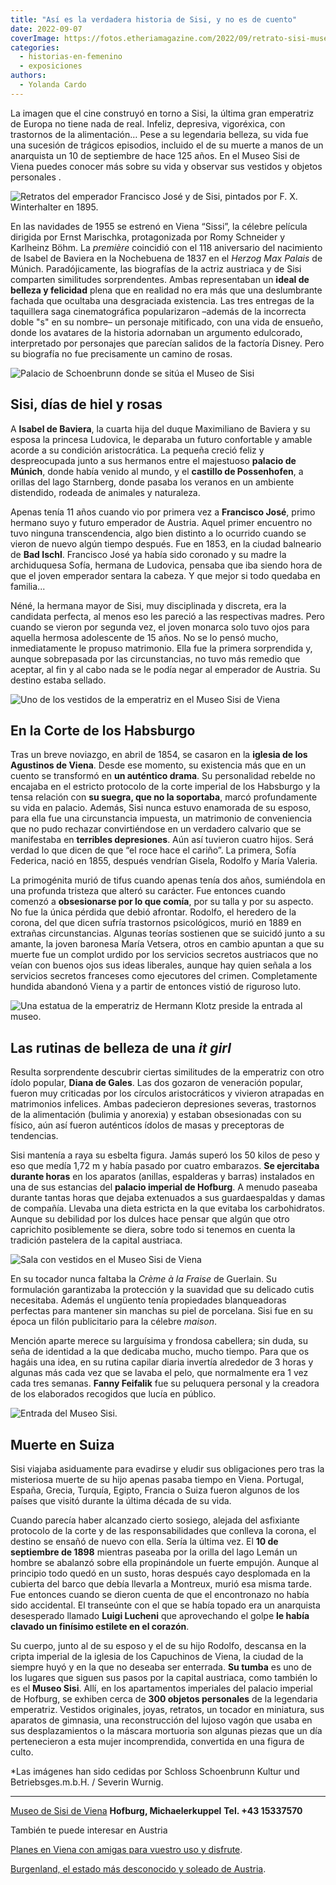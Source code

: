 ```yaml
---
title: "Así es la verdadera historia de Sisi, y no es de cuento"
date: 2022-09-07
coverImage: https://fotos.etheriamagazine.com/2022/09/retrato-sisi-museo-viena.jpg
categories: 
  - historias-en-femenino
  - exposiciones
authors: 
  - Yolanda Cardo
---
```


La imagen que el cine construyó en torno a Sisi, la última gran emperatriz de Europa no 
tiene nada de real. Infeliz, depresiva, vigoréxica, con trastornos de la alimentación… 
Pese a su legendaria belleza, su vida fue una sucesión de trágicos episodios, incluido 
el de su muerte a manos de un anarquista un 10 de septiembre de hace 125 años. En el 
Museo Sisi de Viena puedes conocer más sobre su vida y observar sus vestidos y objetos 
personales . 

![Retratos del emperador Francisco José y de Sisi, pintados por F. X. Winterhalter en 1895.](https://fotos.etheriamagazine.com/2022/09/retrato-sisi-museo-viena.jpg "Retratos del emperador Francisco José y de Sisi, pintados por F. X. Winterhalter en 1895.")

En las navidades de 1955 se estrenó en Viena “Sissi”, la célebre película dirigida por 
Ernst Marischka, protagonizada por Romy Schneider y Karlheinz Böhm. La _première_ 
coincidió con el 118 aniversario del nacimiento de Isabel de Baviera en la Nochebuena de 
1837 en el _Herzog Max Palais_ de Múnich. Paradójicamente, las biografías de la actriz 
austriaca y de Sisi comparten similitudes sorprendentes. Ambas representaban un **ideal 
de belleza y felicidad** plena que en realidad no era más que una deslumbrante fachada 
que ocultaba una desgraciada existencia. Las tres entregas de la taquillera saga 
cinematográfica popularizaron –además de la incorrecta doble "s" en su nombre– un 
personaje mitificado, con una vida de ensueño, donde los avatares de la historia 
adornaban un argumento edulcorado, interpretado por personajes que parecían salidos de 
la factoría Disney. Pero su biografía no fue precisamente un camino de rosas. 

![Palacio de Schoenbrunn donde se sitúa el Museo de Sisi](https://fotos.etheriamagazine.com/2022/09/Museo-sisi-viena.jpg "El Sisi Museum de Viena es una visita imprescindible de la capital austriaca.")

## Sisi, días de hiel y rosas

A **Isabel de Baviera**, la cuarta hija del duque Maximiliano de Baviera y su esposa la 
princesa Ludovica, le deparaba un futuro confortable y amable acorde a su condición 
aristocrática. La pequeña creció feliz y despreocupada junto a sus hermanos entre el 
majestuoso **palacio de Múnich**, donde había venido al mundo, y el **castillo de 
Possenhofen**, a orillas del lago Starnberg, donde pasaba los veranos en un ambiente 
distendido, rodeada de animales y naturaleza. 

Apenas tenía 11 años cuando vio por primera vez a **Francisco José**, primo hermano suyo 
y futuro emperador de Austria. Aquel primer encuentro no tuvo ninguna transcendencia, 
algo bien distinto a lo ocurrido cuando se vieron de nuevo algún tiempo después. Fue en 
1853, en la ciudad balneario de **Bad Ischl**. Francisco José ya había sido coronado y 
su madre la archiduquesa Sofía, hermana de Ludovica, pensaba que iba siendo hora de que 
el joven emperador sentara la cabeza. Y que mejor si todo quedaba en familia... 

Néné, la hermana mayor de Sisi, muy disciplinada y discreta, era la candidata perfecta, 
al menos eso les pareció a las respectivas madres. Pero cuando se vieron por segunda 
vez, el joven monarca solo tuvo ojos para aquella hermosa adolescente de 15 años. No se 
lo pensó mucho, inmediatamente le propuso matrimonio. Ella fue la primera sorprendida y, 
aunque sobrepasada por las circunstancias, no tuvo más remedio que aceptar, al fin y al 
cabo nada se le podía negar al emperador de Austria. Su destino estaba sellado. 

![Uno de los vestidos de la emperatriz en el Museo Sisi de Viena](https://fotos.etheriamagazine.com/2022/09/vestido-sisi-museo-viena.jpg "Una réplica de uno de los vestidos de la emperatriz Sisi.")

## En la Corte de los Habsburgo

Tras un breve noviazgo, en abril de 1854, se casaron en la **iglesia de los Agustinos de 
Viena**. Desde ese momento, su existencia más que en un cuento se transformó en **un 
auténtico drama**. Su personalidad rebelde no encajaba en el estricto protocolo de la 
corte imperial de los Habsburgo y la tensa relación con **su suegra, que no la 
soportaba**, marcó profundamente su vida en palacio. Además, Sisi nunca estuvo enamorada 
de su esposo, para ella fue una circunstancia impuesta, un matrimonio de conveniencia 
que no pudo rechazar convirtiéndose en un verdadero calvario que se manifestaba en 
**terribles depresiones**. Aún así tuvieron cuatro hijos. Será verdad lo que dicen de 
que “el roce hace el cariño”. La primera, Sofía Federica, nació en 1855, después 
vendrían Gisela, Rodolfo y María Valeria. 

La primogénita murió de tifus cuando apenas tenía dos años, sumiéndola en una profunda 
tristeza que alteró su carácter. Fue entonces cuando comenzó a **obsesionarse por lo que 
comía**, por su talla y por su aspecto. No fue la única pérdida que debió afrontar. 
Rodolfo, el heredero de la corona, del que dicen sufría trastornos psicológicos, murió 
en 1889 en extrañas circunstancias. Algunas teorías sostienen que se suicidó junto a su 
amante, la joven baronesa María Vetsera, otros en cambio apuntan a que su muerte fue un 
complot urdido por los servicios secretos austriacos que no veían con buenos ojos sus 
ideas liberales, aunque hay quien señala a los servicios secretos franceses como 
ejecutores del crimen. Completamente hundida abandonó Viena y a partir de entonces 
vistió de riguroso luto. 

![Una estatua de la emperatriz de Hermann Klotz preside la entrada al museo.](https://fotos.etheriamagazine.com/2022/09/escultura-sisi-museo-viena.jpg "Una estatua de la emperatriz Sisi, de Hermann Klotz, preside la entrada al museo.")

## Las rutinas de belleza de una _it girl_

Resulta sorprendente descubrir ciertas similitudes de la emperatriz con otro ídolo 
popular, **Diana de Gales**. Las dos gozaron de veneración popular, fueron muy 
criticadas por los círculos aristocráticos y vivieron atrapadas en matrimonios 
infelices. Ambas padecieron depresiones severas, trastornos de la alimentación (bulimia 
y anorexia) y estaban obsesionadas con su físico, aún así fueron auténticos ídolos de 
masas y preceptoras de tendencias. 

Sisi mantenía a raya su esbelta figura. Jamás superó los 50 kilos de peso y eso que 
medía 1,72 m y había pasado por cuatro embarazos. **Se ejercitaba durante horas** en los 
aparatos (anillas, espalderas y barras) instalados en una de sus estancias del **palacio 
imperial de Hofburg**. A menudo paseaba durante tantas horas que dejaba extenuados a sus 
guardaespaldas y damas de compañía. Llevaba una dieta estricta en la que evitaba los 
carbohidratos. Aunque su debilidad por los dulces hace pensar que algún que otro 
caprichito posiblemente se diera, sobre todo si tenemos en cuenta la tradición pastelera 
de la capital austriaca. 

![Sala con vestidos en el Museo Sisi de Viena](https://fotos.etheriamagazine.com/2022/09/museo-viena-vestido-sisi.jpg "El Sisi Museum de Viena exibe cerca de 300 objetos personales de Sisi.")

En su tocador nunca faltaba la _Crème à la Fraise_ de Guerlain. Su formulación 
garantizaba la protección y la suavidad que su delicado cutis necesitaba. Además el 
ungüento tenía propiedades blanqueadoras perfectas para mantener sin manchas su piel de 
porcelana. Sisi fue en su época un filón publicitario para la célebre _maison_. 

Mención aparte merece su larguísima y frondosa cabellera; sin duda, su seña de identidad 
a la que dedicaba mucho, mucho tiempo. Para que os hagáis una idea, en su rutina capilar 
diaria invertía alrededor de 3 horas y algunas más cada vez que se lavaba el pelo, que 
normalmente era 1 vez cada tres semanas. **Fanny Feifalik** fue su peluquera personal y 
la creadora de los elaborados recogidos que lucía en público. 

![Entrada del Museo Sisi.](https://fotos.etheriamagazine.com/2022/09/museo-sisi-viena-entrada.jpg "Entrada del Museo Sisi.")

## Muerte en Suiza

Sisi viajaba asiduamente para evadirse y eludir sus obligaciones pero tras la misteriosa 
muerte de su hijo apenas pasaba tiempo en Viena. Portugal, España, Grecia, Turquía, 
Egipto, Francia o Suiza fueron algunos de los países que visitó durante la última década 
de su vida. 

Cuando parecía haber alcanzado cierto sosiego, alejada del asfixiante protocolo de la 
corte y de las responsabilidades que conlleva la corona, el destino se ensañó de nuevo 
con ella. Sería la última vez. El **10 de septiembre de 1898** mientras paseaba por la 
orilla del lago Lemán un hombre se abalanzó sobre ella propinándole un fuerte empujón. 
Aunque al principio todo quedó en un susto, horas después cayo desplomada en la cubierta 
del barco que debía llevarla a Montreux, murió esa misma tarde. Fue entonces cuando se 
dieron cuenta de que el encontronazo no había sido accidental. El transeúnte con el que 
se había topado era un anarquista desesperado llamado **Luigi Lucheni** que aprovechando 
el golpe **le había clavado un finísimo estilete en el corazón**. 

Su cuerpo, junto al de su esposo y el de su hijo Rodolfo, descansa en la cripta imperial 
de la iglesia de los Capuchinos de Viena, la ciudad de la siempre huyó y en la que no 
deseaba ser enterrada. **Su tumba** es uno de los lugares que siguen sus pasos por la 
capital austriaca, como también lo es el **Museo Sisi**. Allí, en los apartamentos 
imperiales del palacio imperial de Hofburg, se exhiben cerca de **300 objetos 
personales** de la legendaria emperatriz. Vestidos originales, joyas, retratos, un 
tocador en miniatura, sus aparatos de gimnasia, una reconstrucción del lujoso vagón que 
usaba en sus desplazamientos o la máscara mortuoria son algunas piezas que un día 
pertenecieron a esta mujer incomprendida, convertida en una figura de culto. 

\*Las imágenes han sido cedidas por Schloss Schoenbrunn Kultur und Betriebsges.m.b.H. / 
Severin Wurnig. 

* * *

[Museo de Sisi de Viena](https://www.sisimuseum-hofburg.at/en/) **Hofburg, 
Michaelerkuppel** **Tel. +43 15337570** 

También te puede interesar en Austria 

[Planes en Viena con amigas para vuestro uso y 
disfrute](https://etheriamagazine.com/2022/07/07/que-hacer-en-viena-con-amigas/). 

[Burgenland, el estado más desconocido y soleado de 
Austria](https://etheriamagazine.com/2022/08/01/que-ver-burgenland-austria/).
